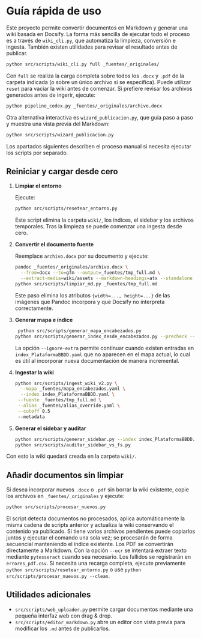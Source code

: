 # Guía rápida de uso

Este proyecto permite convertir documentos en Markdown y generar una wiki basada en Docsify.
La forma más sencilla de ejecutar todo el proceso es a través de
`wiki_cli.py`, que automatiza la limpieza, conversión e ingesta. También
existen utilidades para revisar el resultado antes de publicar.

```bash
python src/scripts/wiki_cli.py full _fuentes/_originales/
```

Con `full` se realiza la carga completa sobre todos los `.docx` y `.pdf` de la
carpeta indicada (o sobre un único archivo si se especifica). Puede utilizar
`reset` para vaciar la wiki antes de comenzar. Si prefiere revisar los archivos generados antes
de ingerir, ejecute:

```bash
python pipeline_codex.py _fuentes/_originales/archivo.docx
```

Otra alternativa interactiva es `wizard_publicacion.py`, que guía paso a
paso y muestra una vista previa del Markdown:

```bash
python src/scripts/wizard_publicacion.py
```

Los apartados siguientes describen el proceso manual si necesita ejecutar
los scripts por separado.

## Reiniciar y cargar desde cero

1. **Limpiar el entorno**

   Ejecute:

   ```bash
   python src/scripts/resetear_entorno.py
   ```

   Este script elimina la carpeta `wiki/`, los índices, el sidebar y los archivos temporales. Tras la limpieza se puede comenzar una ingesta desde cero.

2. **Convertir el documento fuente**

   Reemplace `archivo.docx` por su documento y ejecute:

   ```bash
   pandoc _fuentes/_originales/archivo.docx \
     --from=docx --to=gfm --output=_fuentes/tmp_full.md \
     --extract-media=wiki/assets --markdown-headings=atx --standalone --wrap=none
   python src/scripts/limpiar_md.py _fuentes/tmp_full.md
   ```
   Este paso elimina los atributos `{width=..., height=...}` de las imágenes
   que Pandoc incorpora y que Docsify no interpreta correctamente.

3. **Generar mapa e índice**

   ```bash
    python src/scripts/generar_mapa_encabezados.py
   python src/scripts/generar_index_desde_encabezados.py --precheck --ignore-extra
   ```
   La opción `--ignore-extra` permite continuar cuando existen entradas en
   `index_PlataformaBBDD.yaml` que no aparecen en el mapa actual, lo cual es
   útil al incorporar nueva documentación de manera incremental.

4. **Ingestar la wiki**

   ```bash
   python src/scripts/ingest_wiki_v2.py \
     --mapa _fuentes/mapa_encabezados.yaml \
     --index index_PlataformaBBDD.yaml \
    --fuente _fuentes/tmp_full.md \
    --alias _fuentes/alias_override.yaml \
    --cutoff 0.5
    --metadata
   ```

5. **Generar el sidebar y auditar**

   ```bash
   python src/scripts/generar_sidebar.py --index index_PlataformaBBDD.yaml --out _sidebar.md --tolerant
   python src/scripts/auditar_sidebar_vs_fs.py
   ```

Con esto la wiki quedará creada en la carpeta `wiki/`.

## Añadir documentos sin limpiar

Si desea incorporar nuevos `.docx` o `.pdf` sin borrar la wiki existente, copie los archivos en `_fuentes/_originales` y ejecute:

```bash
python src/scripts/procesar_nuevos.py
```

El script detecta documentos no procesados, aplica automáticamente la misma cadena de scripts anterior y actualiza la wiki conservando el contenido ya publicado.
Si tiene varios archivos pendientes puede copiarlos juntos y ejecutar el comando una sola vez; se procesarán de forma secuencial manteniendo el índice existente.
Los PDF se convertirán directamente a Markdown. Con la opción `--ocr` se intentará extraer texto mediante `pytesseract` cuando sea necesario. Los fallidos se registrarán en `errores_pdf.csv`.
Si necesita una recarga completa, ejecute previamente `python src/scripts/resetear_entorno.py` o use `python src/scripts/procesar_nuevos.py --clean`.

## Utilidades adicionales

- `src/scripts/web_uploader.py` permite cargar documentos mediante una pequeña
  interfaz web con drag & drop.
- `src/scripts/editor_markdown.py` abre un editor con vista previa para modificar
  los `.md` antes de publicarlos.
